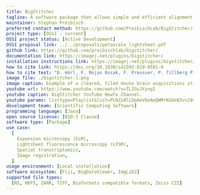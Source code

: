 ```yaml
---
title: BigStitcher
tagline: A software package that allows simple and efficient alignment of multi-tile and multi-angle image datasets, for example acquired by lightsheet, widefield or confocal microscopes.
maintainer: Stephan Preibisch
preferred contact method: https://github.com/PreibischLab/BigStitcher/issues
project type: [OSSI - current]
OSSI project status: [Active Development]
OSSI proposal link: ../../proposals/petascale_lightsheet.pdf
github link: https://github.com/preibischlab/bigstitcher/
documentation link: https://imagej.net/plugins/bigstitcher/
installation instructions link: https://imagej.net/plugins/bigstitcher/#download
how to cite link: https://doi.org/10.1038/s41592-019-0501-0
how to cite text: "D. Hörl, F. Rojas Rusak, F. Preusser, P. Tillberg P, N. Randel, R.K. Chhetri, A. Cardona, P.J. Keller, H. Harz, H. Leonhardt, M. Treier & S. Preibisch, Nature Methods 16, 870–874 (2019)."
image file: ./bigstitcher-1.png
image caption: Example of a cleared, tiled mouse brain acquisitions stitched with BigStitcher
youtube url: https://www.youtube.com/watch?v=TLIGvJYyogI
youtube caption: BigStitcher YouTube HowTo Channel.
youtube params: listtype=Playlist&list=PLNZz8lLDpAeVOeAmQWMrKGOeB3vv28yJE
development team: [Scientific Computing Software]
programming language: [Java]
open source license: [BSD-3 Clause]
software type: [Package]
use case:
  [
    Expansion microscopy (ExM),
    Lightsheet fluorescence microscopy (LFSM),
    Spatial transcriptomics,
    Image registration,
  ]
usage environment: [Local installation]
software ecosystem: [Fiji, BigDataViewer, ImgLib2]
supported file types:
  [N5, HDF5, ZARR, TIFF, Bioformats compatible formats, Zeiss CZI]
---
```

